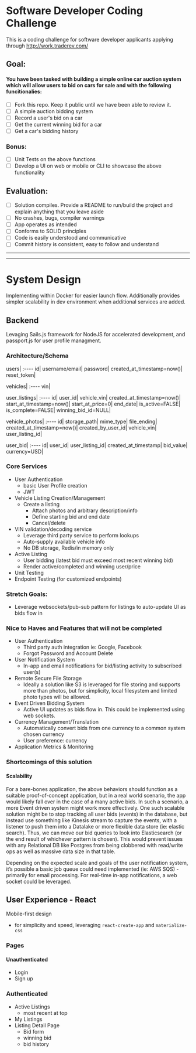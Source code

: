 # Software Developer Coding Challenge

This is a coding challenge for software developer applicants applying through http://work.traderev.com/

## Goal:

#### You have been tasked with building a simple online car auction system which will allow users to bid on cars for sale and with the following funcitionalies: 

  - [ ] Fork this repo. Keep it public until we have been able to review it.
  - [ ] A simple auction bidding system
  - [ ] Record a user's bid on a car
  - [ ] Get the current winning bid for a car
  - [ ] Get a car's bidding history 

 ### Bonus:

  - [ ] Unit Tests on the above functions
  - [ ] Develop a UI on web or mobile or CLI to showcase the above functionality

## Evaluation:

 - [ ] Solution compiles. Provide a README to run/build the project and explain anything that you leave aside
 - [ ] No crashes, bugs, compiler warnings
 - [ ] App operates as intended
 - [ ] Conforms to SOLID principles
 - [ ] Code is easily understood and communicative
 - [ ] Commit history is consistent, easy to follow and understand

-------------
-------------
# System Design

Implementing within Docker for easier launch flow. Additionally provides simpler scalability in dev environment when additional services are added.

## Backend

Levaging Sails.js framework for NodeJS for accelerated development, and passport.js for user profile managment. 

### Architecture/Schema

users|
:----
id|
username/email|
password|
created_at_timestamp=now()|
reset_token|

vehicles|
:----
vin|

user_listings|
:----
id|
user_id|
vehicle_vin|
created_at_timestamp=now()|
start_at_timestamp=now()|
start_at_price=0|
end_date|
is_active=FALSE|
is_complete=FALSE|
winning_bid_id=NULL|

vehicle_photos|
:----
id|
storage_path|
mime_type|
file_ending|
created_at_timestamp=now()|
created_by_user_id|
vehicle_vin|
user_listing_id|

user_bid|
:----
id|
user_id|
user_listing_id|
created_at_timestamp|
bid_value|
currency=USD|


### Core Services
- User Authentication
    - basic User Profile creation
    - JWT
- Vehicle Listing Creation/Management
    - Create a listing
        - Attach photos and arbitrary description/info
        - Define starting bid and end date
        - Cancel/delete
- VIN validation/decoding service
    - Leverage third party service to perform lookups
    - Auto-supply available vehicle info
    - No DB storage, Redis/in memory only
- Active Listing
    - User bidding (latest bid must exceed most recent winning bid)
    - Render active/completed and winning user/price
- Unit Testing
- Endpoint Testing (for customized endpoints)

### Stretch Goals:
- Leverage websockets/pub-sub pattern for listings to auto-update UI as bids flow in

### Nice to Haves and Features that will not be completed
- User Authentication
    - Third party auth integration ie: Google, Facebook
    - Forgot Password and Account Delete
- User Notification System
    - In-app and email notifications for bid/listing activity to subscribed user(s)
- Remote Secure File Storage
    - Ideally a solution like S3 is leveraged for file storing and supports more than photos, but for simplicity, local filesystem and limited photo types will be allowed.
- Event Driven Bidding System
    - Active UI updates as bids flow in. This could be implemented using web sockets.
- Currency Management/Translation
    - Automatically convert bids from one currency to a common system chosen currency
    - User preference: currency
- Application Metrics & Monitoring

### Shortcomings of this solution
#### Scalability
For a bare-bones application, the above behaviors should function as a suitable proof-of-concept application, but in a real world scenario, the app would likely fall over in the case of a many active bids. In such a scenario, a more Event driven system might work more effectively. One such scalable solution might be to stop tracking all user bids (events) in the database, but instead use something like Kinesis stream to capture the events, with a listener to push them into a Datalake or more flexible data store (ie: elastic search). Thus, we can move our bid queries to look into Elasticsearch (or the end result of whichever pattern is chosen).  This would prevent issues with any Relational DB like Postgres from being clobbered with read/write ops as well as massive data size in that table.

Depending on the expected scale and goals of the user notification system, it’s possible a basic job queue could need implemented (ie: AWS SQS) - primarily for email processing. For real-time in-app notifications, a web socket could be leveraged.



## User Experience - React

Mobile-first design
 - for simplicity and speed, leveraging `react-create-app` and `materialize-css`


### Pages
#### Unauthenticated
- Login
- Sign up

### Authenticated
- Active Listings
  - most recent at top
- My Listings
- Listing Detail Page
  - Bid form
  - winning bid
  - bid history
